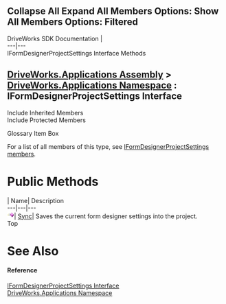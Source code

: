 Collapse All Expand All Members Options: Show All  Members Options: Filtered   
---  
DriveWorks SDK Documentation  |   
---|---  
IFormDesignerProjectSettings Interface Methods   
  
[DriveWorks.Applications Assembly](topic13.md) > [DriveWorks.Applications Namespace](topic16.md) : IFormDesignerProjectSettings Interface  
---  
  
Include Inherited Members    
Include Protected Members    


Glossary Item Box

For a list of all members of this type, see [IFormDesignerProjectSettings members](topic216.md).

# Public Methods

| Name| Description  
---|---|---  
![ Method](dotnetimages/Method.gif)| [Sync](topic220.md)| Saves the current form designer settings into the project.   
Top

# See Also

#### Reference

[IFormDesignerProjectSettings Interface](topic215.md)   
[DriveWorks.Applications Namespace](topic16.md)


